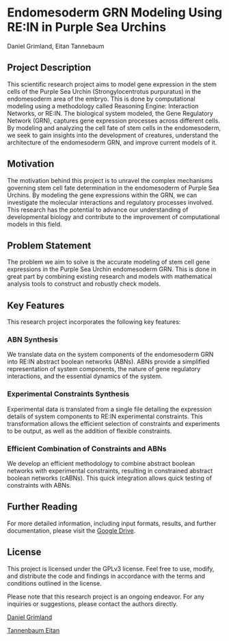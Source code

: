 # Endomesoderm GRN Modeling Using RE:IN in Purple Sea Urchins

Daniel Grimland, Eitan Tannebaum

## Project Description

This scientific research project aims to model gene expression in the stem cells of the Purple Sea Urchin (Strongylocentrotus purpuratus) in the endomesoderm area of the embryo. This is done by computational modeling using a methodology called Reasoning Engine: Interaction Networks, or RE:IN. The biological system modeled, the Gene Regulatory Network (GRN), captures gene expression processes across different cells. By modeling and analyzing the cell fate of stem cells in the endomesoderm, we seek to gain insights into the development of creatures, understand the architecture of the endomesoderm GRN, and improve current models of it.

## Motivation

The motivation behind this project is to unravel the complex mechanisms governing stem cell fate determination in the endomesoderm of Purple Sea Urchins. By modeling the gene expressions within the GRN, we can investigate the molecular interactions and regulatory processes involved. This research has the potential to advance our understanding of developmental biology and contribute to the improvement of computational models in this field.

## Problem Statement

The problem we aim to solve is the accurate modeling of stem cell gene expressions in the Purple Sea Urchin endomesoderm GRN. This is done in great part by combining existing research and models with mathematical analysis tools to construct and robustly check models.

## Key Features

This research project incorporates the following key features:

### ABN Synthesis

We translate data on the system components of the endomesoderm GRN into RE:IN abstract boolean networks (ABNs). ABNs provide a simplified representation of system components, the nature of gene regulatory interactions, and the essential dynamics of the system.

### Experimental Constraints Synthesis

Experimental data is translated from a single file detailing the expression details of system components to RE:IN experimental constraints. This transformation allows the efficient selection of constraints and experiments to be output, as well as the addition of flexible constraints.

### Efficient Combination of Constraints and ABNs

We develop an efficient methodology to combine abstract boolean networks with experimental constraints, resulting in constrained abstract boolean networks (cABNs). This quick integration allows quick testing of constraints with ABNs.

## Further Reading

For more detailed information, including input formats, results, and further documentation, please visit the [Google Drive](https://drive.google.com/drive/folders/1kTuuoFASoQJX4B_maZtMgoKgnVXuiLjd?usp=sharing).

## License

This project is licensed under the GPLv3 license. Feel free to use, modify, and distribute the code and findings in accordance with the terms and conditions outlined in the license.

Please note that this research project is an ongoing endeavor. For any inquiries or suggestions, please contact the authors directly.

<a href="mailto:DanielGrimland@gmail.com">Daniel Grimland</a>

<a href="mailto:Tbaum.Eitan@gmail.com">Tannenbaum Eitan</a>
